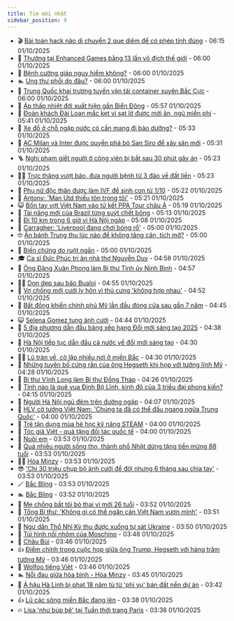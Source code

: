 ```yaml
---
title: Tim mới nhất
sidebar_position: 9
---
```


<!-- vnexpress-tin-moi-nhat:START -->
- 🎬 [Bài toán hack não di chuyển 2 que diêm để có phép tính đúng](https://vnexpress.net/bai-toan-hack-nao-di-chuyen-2-que-diem-de-co-phep-tinh-dung-4944985.html) - 06:15 01/10/2025
- 🐎 [Thưởng tại Enhanced Games bằng 13 lần vô địch thế giới](https://vnexpress.net/thuong-tai-enhanced-games-bang-13-lan-vo-dich-the-gioi-4945433.html) - 06:00 01/10/2025
- 🦍 [Bệnh cường giáp nguy hiểm không?](https://vnexpress.net/benh-cuong-giap-nguy-hiem-khong-4945922.html) - 06:00 01/10/2025
- 🏊 [Ung thư phổi do đâu?](https://vnexpress.net/ung-thu-phoi-do-dau-4945915.html) - 06:00 01/10/2025
- 🎊 [Trung Quốc khai trương tuyến vận tải container xuyên Bắc Cực](https://vnexpress.net/trung-quoc-khai-truong-tuyen-van-tai-container-xuyen-bac-cuc-4943594.html) - 06:00 01/10/2025
- 🎃 [Áp thấp nhiệt đới xuất hiện gần Biển Đông](https://vnexpress.net/ap-thap-nhiet-doi-xuat-hien-gan-bien-dong-4945937.html) - 05:57 01/10/2025
- 🧰 [Đoàn khách Đài Loan mắc kẹt vì sạt lở được mời ăn, ngủ miễn phí](https://vnexpress.net/doan-khach-dai-loan-mac-ket-vi-sat-lo-duoc-moi-an-ngu-mien-phi-4945933.html) - 05:41 01/10/2025
- 🔭 [Xe đỗ ở chỗ ngập nước có cần mang đi bảo dưỡng?](https://vnexpress.net/xe-do-o-cho-ngap-nuoc-co-can-mang-di-bao-duong-4945806.html) - 05:33 01/10/2025
- 🫶 [AC Milan và Inter được quyền phá bỏ San Siro để xây sân mới](https://vnexpress.net/ac-milan-va-inter-duoc-quyen-pha-bo-san-siro-de-xay-san-moi-4945941.html) - 05:31 01/10/2025
- 🪜 [Nghi phạm giết người ở công viên bị bắt sau 30 phút gây án](https://vnexpress.net/nghi-pham-giet-nguoi-o-cong-vien-bi-bat-sau-30-phut-gay-an-4945900.html) - 05:23 01/10/2025
- 👨‍🏫 [Trực thăng vượt bão, đưa người bệnh từ 3 đảo về đất liền](https://vnexpress.net/truc-thang-vuot-bao-dua-nguoi-benh-tu-3-dao-ve-dat-lien-4945906.html) - 05:23 01/10/2025
- 🎊 [Phụ nữ độc thân được làm IVF để sinh con từ 1/10](https://vnexpress.net/phu-nu-doc-than-duoc-lam-ivf-de-sinh-con-tu-1-10-4945903.html) - 05:22 01/10/2025
- 🎊 [Antony: &#39;Man Utd thiếu tôn trọng tôi&#39;](https://vnexpress.net/antony-man-utd-thieu-ton-trong-toi-4945849.html) - 05:21 01/10/2025
- 😺 [Bốn tay vợt Việt Nam vào tứ kết PPA Tour châu Á](https://vnexpress.net/bon-tay-vot-viet-nam-vao-tu-ket-ppa-tour-chau-a-4945935.html) - 05:19 01/10/2025
- 🐘 [Tài năng mới của Brazil từng suýt chết bỏng](https://vnexpress.net/tai-nang-moi-cua-brazil-tung-suyt-chet-bong-4945693.html) - 05:13 01/10/2025
- 🌁 [Đi 10 km trong 6 giờ vì Hà Nội ngập](https://vnexpress.net/ha-noi-ngap-ha-noi-mua-to-cac-diem-ngap-ha-noi-di-10-km-trong-6-gio-vi-ha-noi-ngap-4945891.html) - 05:08 01/10/2025
- 🐲 [Carragher: &#39;Liverpool đang chơi bóng rổ&#39;](https://vnexpress.net/carragher-liverpool-dang-choi-bong-ro-4945783.html) - 05:00 01/10/2025
- 🤓 [Ăn bánh Trung thu lúc nào để không tăng cân, tích mỡ?](https://vnexpress.net/an-banh-trung-thu-luc-nao-de-khong-tang-can-tich-mo-4945892.html) - 05:00 01/10/2025
- 💪 [Biến chứng do ruột ngắn](https://vnexpress.net/bien-chung-do-ruot-ngan-4945515.html) - 05:00 01/10/2025
- 🎓 [Ca sĩ Đức Phúc tri ân nhà thơ Nguyễn Duy](https://vnexpress.net/ca-si-duc-phuc-tri-an-nha-tho-nguyen-duy-4945890.html) - 04:58 01/10/2025
- 🫣 [Ông Đặng Xuân Phong làm Bí thư Tỉnh ủy Ninh Bình](https://vnexpress.net/ong-dang-xuan-phong-lam-bi-thu-tinh-uy-ninh-binh-4945916.html) - 04:57 01/10/2025
- 🧑‍💻 [Dọn dẹp sau bão Bualoi](https://vnexpress.net/don-dep-sau-bao-bualoi-4945622.html) - 04:55 01/10/2025
- 🐲 [Vợ chồng mới cưới ly hôn vì thú cưng &#39;không hợp nhau&#39;](https://vnexpress.net/vo-chong-moi-cuoi-ly-hon-vi-thu-cung-khong-hop-nhau-4945887.html) - 04:52 01/10/2025
- 🌝 [Bất đồng khiến chính phủ Mỹ lần đầu đóng cửa sau gần 7 năm](https://vnexpress.net/bat-dong-khien-chinh-phu-my-lan-dau-dong-cua-sau-gan-7-nam-4945766.html) - 04:45 01/10/2025
- 😺 [Selena Gomez tung ảnh cưới](https://vnexpress.net/selena-gomez-tung-anh-cuoi-4945795.html) - 04:44 01/10/2025
- 🐎 [5 địa phương dẫn đầu bảng xếp hạng Đổi mới sáng tạo 2025](https://vnexpress.net/5-dia-phuong-dan-dau-bang-xep-hang-doi-moi-sang-tao-2025-4945872.html) - 04:38 01/10/2025
- 🎡 [Hà Nội tiếp tục dẫn đầu cả nước về đổi mới sáng tạo](https://vnexpress.net/ha-noi-tiep-tuc-dan-dau-ca-nuoc-ve-doi-moi-sang-tao-4945881.html) - 04:30 01/10/2025
- 👨‍🏫 [Lũ tràn về, cô lập nhiều nơi ở miền Bắc](https://vnexpress.net/lu-tran-ve-co-lap-nhieu-noi-o-mien-bac-4945794.html) - 04:30 01/10/2025
- 🦆 [Những tuyên bố cứng rắn của ông Hegseth khi họp với tướng lĩnh Mỹ](https://vnexpress.net/nhung-tuyen-bo-cung-ran-cua-ong-hegseth-khi-hop-voi-tuong-linh-my-4945791.html) - 04:28 01/10/2025
- 🚦 [Bí thư Vĩnh Long làm Bí thư Đồng Tháp](https://vnexpress.net/bi-thu-vinh-long-lam-bi-thu-dong-thap-4945800.html) - 04:26 01/10/2025
- 💫 [Tỉnh nào là quê vua Đinh Bộ Lĩnh, kinh đô của 3 triều đại phong kiến?](https://vnexpress.net/crossword-giai-o-chu-o-chu-tinh-nao-la-que-vua-dinh-bo-linh-kinh-do-cua-3-trieu-dai-phong-kien-4945382.html) - 04:15 01/10/2025
- 🎉 [Người Hà Nội ngủ đêm trên đường ngập](https://vnexpress.net/nguoi-ha-noi-ngu-dem-tren-duong-ngap-4945837.html) - 04:07 01/10/2025
- 🌋 [HLV cờ tướng Việt Nam: &#39;Chúng ta đã có thể đấu ngang ngửa Trung Quốc&#39;](https://vnexpress.net/hlv-co-tuong-viet-nam-chung-ta-da-co-the-dau-ngang-ngua-trung-quoc-4945317.html) - 04:00 01/10/2025
- 🤖 [Trẻ tận dụng mùa hè học kỹ năng STEAM](https://vnexpress.net/tre-tan-dung-mua-he-hoc-ky-nang-steam-4935362.html) - 04:00 01/10/2025
- 🦏 [Tóc giả Việt - quà tặng đối tác quốc tế](https://vnexpress.net/toc-gia-viet-qua-tang-doi-tac-quoc-te-4940697.html) - 04:00 01/10/2025
- 🦩 [Nuôi em](https://vnexpress.net/nuoi-em-4945402.html) - 03:53 01/10/2025
- 👺 [Quá nhiều người sống thọ, thành phố Nhật dừng tặng tiền mừng 88 tuổi](https://vnexpress.net/qua-nhieu-nguoi-song-tho-thanh-pho-nhat-dung-tang-tien-mung-88-tuoi-4945803.html) - 03:53 01/10/2025
- 🧑‍🏫 [Hòa Minzy](https://vnexpress.net/hoa-minzy-4945408.html) - 03:53 01/10/2025
- 😎 [&#39;Chi 30 triệu chụp bộ ảnh cưới để đời nhưng 6 tháng sau chia tay&#39;](https://vnexpress.net/chup-anh-cuoi-sai-gon-selena-gomez-wedding-selena-gomez-benny-blanco-chi-30-trieu-chup-bo-anh-cuoi-de-doi-nhung-6-thang-sau-chia-tay-4945834.html) - 03:53 01/10/2025
- 🪄 [Bắc Bling](https://vnexpress.net/bac-bling-4945409.html) - 03:53 01/10/2025
- 🏊 [Bắc Bling](https://vnexpress.net/bac-bling-4945410.html) - 03:52 01/10/2025
- 💃 [Mẹ chồng bắt tôi bỏ thai vì mới 26 tuổi](https://vnexpress.net/bo-thai-me-chong-ghe-gom-me-chong-bat-toi-bo-thai-vi-moi-26-tuoi-4945774.html) - 03:52 01/10/2025
- 🦆 [Tổng Bí thư: &#39;Không gì có thể ngăn cản Việt Nam vươn mình&#39;](https://vnexpress.net/tong-bi-thu-khong-gi-co-the-ngan-can-viet-nam-vuon-minh-4945854.html) - 03:51 01/10/2025
- 🎊 [Ngư dân Thổ Nhĩ Kỳ thu được xuồng tự sát Ukraine](https://vnexpress.net/ngu-dan-tho-nhi-ky-thu-duoc-xuong-tu-sat-ukraine-4945808.html) - 03:50 01/10/2025
- 👺 [Túi hình nồi nhôm của Moschino](https://vnexpress.net/tui-hinh-noi-nhom-cua-moschino-4945670.html) - 03:48 01/10/2025
- 🎡 [Châu Bùi](https://vnexpress.net/chau-bui-4945405.html) - 03:46 01/10/2025
- 👍 [Điểm chính trong cuộc họp giữa ông Trump, Hegseth với hàng trăm tướng Mỹ](https://vnexpress.net/diem-chinh-trong-cuoc-hop-giua-ong-trump-hegseth-voi-hang-tram-tuong-my-4945754.html) - 03:46 01/10/2025
- 🐎 [Wolfoo tiếng Việt](https://vnexpress.net/wolfoo-tieng-viet-4945404.html) - 03:46 01/10/2025
- 🏊 [Nỗi đau giữa hòa bình - Hòa Minzy](https://vnexpress.net/noi-dau-giua-hoa-binh-hoa-minzy-4945403.html) - 03:45 01/10/2025
- 🦩 [Á hậu Hà Linh bị phạt 18 năm tù từ &#39;phi vụ&#39; bán đất nền dự án](https://vnexpress.net/a-hau-ha-linh-bi-phat-18-nam-tu-tu-phi-vu-ban-dat-nen-du-an-4945832.html) - 03:42 01/10/2025
- 👍 [Lũ các sông miền Bắc đang lên](https://vnexpress.net/lu-cac-song-mien-bac-dang-len-4945812.html) - 03:38 01/10/2025
- 🔥 [Lisa &#39;như búp bê&#39; tại Tuần thời trang Paris](https://vnexpress.net/lisa-nhu-bup-be-tai-tuan-thoi-trang-paris-4945824.html) - 03:38 01/10/2025<!-- vnexpress-tin-moi-nhat:END -->
